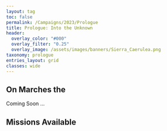 ```yaml
---
layout: tag
toc: false
permalink: /Campaigns/2023/Prologue
title: Prologue: Into the Unknown
header:
  overlay_color: "#000"
  overlay_filter: "0.25"
  overlay_image: /assets/images/banners/Sierra_Caerulea.png
taxonomy: prologue
entries_layout: grid
classes: wide
---
```


## On Marches the 
Coming Soon ...

## Missions Available